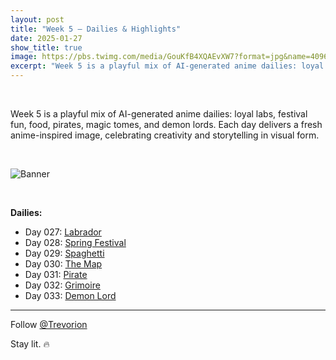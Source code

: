```yaml
---
layout: post
title: "Week 5 – Dailies & Highlights"
date: 2025-01-27
show_title: true
image: https://pbs.twimg.com/media/GouKfB4XQAEvXW7?format=jpg&name=4096x4096
excerpt: "Week 5 is a playful mix of AI-generated anime dailies: loyal labs, festival fun, food, pirates, magic tomes, and demon lords. Each day delivers a fresh anime-inspired image, celebrating creativity and storytelling in visual form."
---
```


<div style="max-width: 640px; height: auto;">
  <br/>
  <p>Week 5 is a playful mix of AI-generated anime dailies: loyal labs, festival fun, food, pirates, magic tomes, and demon lords. Each day delivers a fresh anime-inspired image, celebrating creativity and storytelling in visual form.</p>
  <br/>
  <p><img src="https://pbs.twimg.com/media/GouKfB4XQAEvXW7?format=jpg&name=4096x4096" alt="Banner"  style="max-width: 640px; height: auto;" /></p>
  <br/>
</div>

**Dailies:**
- Day 027: [Labrador](https://x.com/Trevorion/status/1883793238827700487)
- Day 028: [Spring Festival](https://x.com/Trevorion/status/1884143573131747511)
- Day 029: [Spaghetti](https://x.com/Trevorion/status/1884837868515852369)
- Day 030: [The Map](https://x.com/Trevorion/status/1884841080144699446)
- Day 031: [Pirate](https://x.com/Trevorion/status/1885215116041273833)
- Day 032: [Grimoire](https://x.com/Trevorion/status/1885724090859762133)
- Day 033: [Demon Lord](https://x.com/Trevorion/status/1886072985565413690)

---
Follow [@Trevorion](https://x.com/Trevorion)

Stay lit. 🔥
